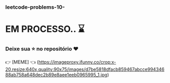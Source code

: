### leetcode-problems-10- 

# EM PROCESSO.. :hourglass: 

### Deixe sua ⭐ no repositório ❤️

👉 [MEME] 👈 (https://imageproxy.ifunny.co/crop:x-20,resize:640x,quality:90x75/images/d7be5818dfacb859467abcce99434688ab758a648dec2b89e8aee1eeb0965995_1.jpg)
